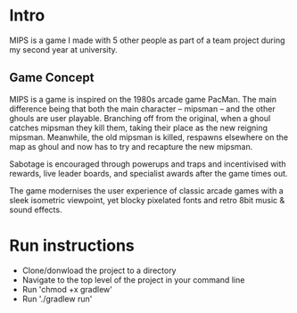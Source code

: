# Intro
MIPS is a game I made with 5 other people as part of a team project during my second year at university. 

## Game Concept
MIPS is a  game is inspired on the 1980s arcade game PacMan. The main difference being that both the main character – mipsman – and the other ghouls are user playable. 
Branching off from the original, when a ghoul catches mipsman they kill them, taking their place as the new reigning mipsman. 
Meanwhile, the old mipsman is killed, respawns elsewhere on the map as ghoul and now has to try and recapture the new mipsman.

Sabotage is encouraged through powerups and traps and incentivised with rewards, live leader boards, and specialist awards after the game times out.

The game modernises the user experience of classic arcade games with a sleek isometric viewpoint, yet blocky pixelated fonts and retro 8bit music & sound effects.

# Run instructions 
* Clone/donwload the project to a directory
* Navigate to the top level of the project in your command line
* Run 'chmod +x gradlew'
* Run './gradlew run'


